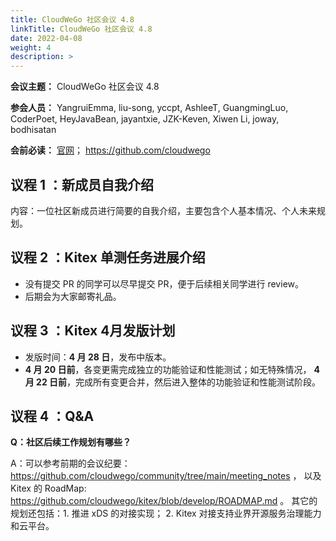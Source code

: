 ```yaml
---
title: CloudWeGo 社区会议 4.8
linkTitle: CloudWeGo 社区会议 4.8
date: 2022-04-08
weight: 4
description: >
---
```


**会议主题：** CloudWeGo 社区会议 4.8

**参会人员：** YangruiEmma, liu-song, yccpt, AshleeT, GuangmingLuo, CoderPoet, HeyJavaBean, jayantxie, JZK-Keven, Xiwen Li, joway, bodhisatan

**会前必读：** [官网](/)；
https://github.com/cloudwego

## 议程 1 ：新成员自我介绍

内容：一位社区新成员进行简要的自我介绍，主要包含个人基本情况、个人未来规划。

## 议程 2 ：Kitex 单测任务进展介绍

- 没有提交 PR 的同学可以尽早提交 PR，便于后续相关同学进行 review。
- 后期会为大家邮寄礼品。

## 议程 3 ：Kitex 4月发版计划

- 发版时间：**4 月 28 日**，发布中版本。
- **4 月 20 日前**，各变更需完成独立的功能验证和性能测试；如无特殊情况， **4 月 22 日前**，完成所有变更合并，然后进入整体的功能验证和性能测试阶段。

## 议程 4 ：Q&A

**Q：社区后续工作规划有哪些？**

A：可以参考前期的会议纪要：https://github.com/cloudwego/community/tree/main/meeting_notes ，
以及 Kitex 的 RoadMap: https://github.com/cloudwego/kitex/blob/develop/ROADMAP.md 。
其它的规划还包括：1. 推进 xDS 的对接实现； 2. Kitex 对接支持业界开源服务治理能力和云平台。
